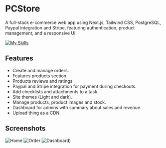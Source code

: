 # PCStore
A full-stack e-commerce web app using Next.js, Tailwind CSS, PostgreSQL, Paypal integration and Stripe, featuring authentication, product management, and a responsive UI.

[![My Skills](https://skillicons.dev/icons?i=js,html,css,cs,git,react,nextjs,postgresql,tailwind)](https://skillicons.dev)


## Features
* Create and manage orders.
* Features products section.
* Products reviews and ratings
* Paypal and Stripe integration for payment during checkouts.
* Add checklists and attachments to a task.
* Site themes (Light and dark).
* Manage products, product images and stock.
* Dashboard for admins with summary about sales and revenue.
* Upload thing as a CDN.


## Screenshots

![Home](https://vhbfnq27r9.ufs.sh/f/uj69Yfd3plC6jKSQVH0snIYJTHeN9gqkZG8p6Pd47R5Q3fyF)
![Order](https://vhbfnq27r9.ufs.sh/f/uj69Yfd3plC6XffPA1WSMHRc9zUmDvJygOuLbA6eZIEpYt4l)
![Dashboard](https://vhbfnq27r9.ufs.sh/f/uj69Yfd3plC6PQvX0qWGKAg4HYZypljdRkBUFxo6ve2XsM8E))






[//]: # (These are reference links used in the body of this note and get stripped out when the markdown processor does its job. There is no need to format nicely because it shouldn't be seen. Thanks SO - http://stackoverflow.com/questions/4823468/store-comments-in-markdown-syntax)


 

